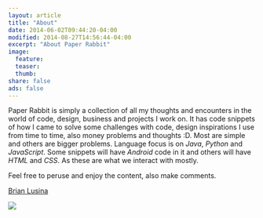 ```yaml
---
layout: article
title: "About"
date: 2014-06-02T09:44:20-04:00
modified: 2014-08-27T14:56:44-04:00
excerpt: "About Paper Rabbit"
image:
  feature:
  teaser:
  thumb:
share: false
ads: false
---
```


Paper Rabbit is simply a collection of all my thoughts and encounters in the world of code, design, business and projects I work on. It has code snippets of how I came to solve some challenges with code, design inspirations I use from time to time, also money problems and thoughts :D. Most are simple and others are bigger problems. Language focus is on *Java*, *Python* and *JavaScript*. Some snippets will have *Android* code in it and others will have *HTML* and *CSS*. As these are what we interact with mostly.

Feel free to peruse and enjoy the content, also make comments.

<div class="LI-profile-badge" data-version="v1" data-size="medium" data-locale="en_US" data-type="horizontal" data-theme="light" data-vanity="brianlusina">
	<a class="LI-simple-link" href='https://ke.linkedin.com/in/brianlusina?trk=profile-badge'>Brian Lusina</a>
</div>

<a href="https://wakatime.com"><img src="https://wakatime.com/@a3426a26-e7b4-4b98-8f41-fd87685dc883/e4541f05-d673-4aee-be8f-6037d5453b25.png" /></a>
